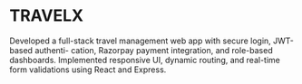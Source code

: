 # TRAVELX
Developed a full-stack travel management web app with secure login, JWT-based authenti- cation, Razorpay payment integration, and role-based dashboards. Implemented responsive UI, dynamic  routing, and real-time form validations using React and Express.
